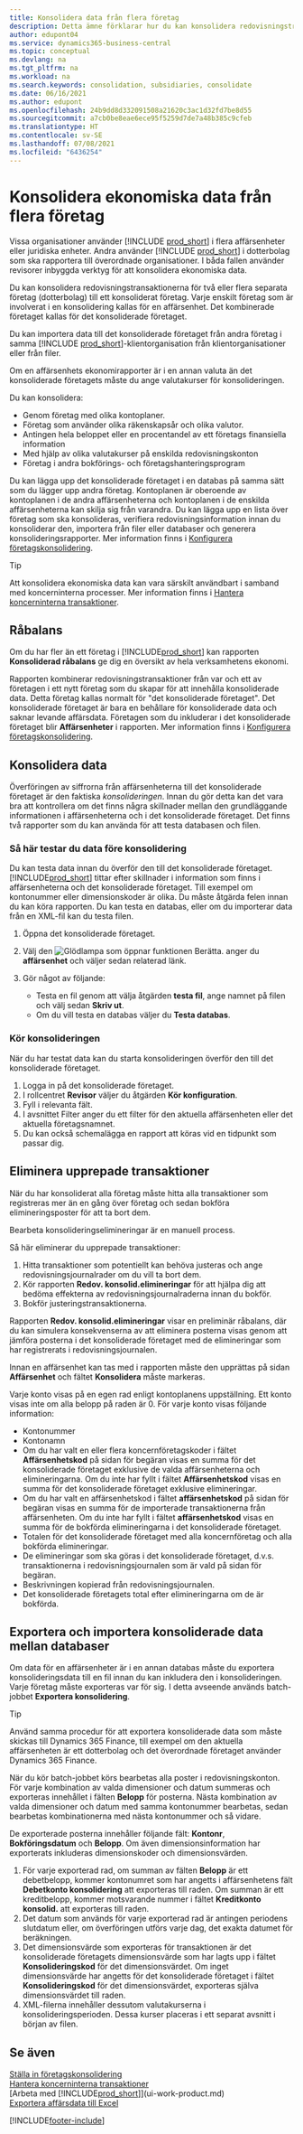 ```yaml
---
title: Konsolidera data från flera företag
description: Detta ämne förklarar hur du kan konsolidera redovisningstransaktionerna för två eller flera separata företag (dotterbolag) till ett konsoliderat företag.
author: edupont04
ms.service: dynamics365-business-central
ms.topic: conceptual
ms.devlang: na
ms.tgt_pltfrm: na
ms.workload: na
ms.search.keywords: consolidation, subsidiaries, consolidate
ms.date: 06/16/2021
ms.author: edupont
ms.openlocfilehash: 24b9dd8d332091508a21620c3ac1d32fd7be8d55
ms.sourcegitcommit: a7cb0be8eae6ece95f5259d7de7a48b385c9cfeb
ms.translationtype: HT
ms.contentlocale: sv-SE
ms.lasthandoff: 07/08/2021
ms.locfileid: "6436254"
---
```

# <a name="consolidating-financial-data-from-multiple-companies"></a>Konsolidera ekonomiska data från flera företag

Vissa organisationer använder [!INCLUDE [prod_short](includes/prod_short.md)] i flera affärsenheter eller juridiska enheter. Andra använder [!INCLUDE [prod_short](includes/prod_short.md)] i dotterbolag som ska rapportera till överordnade organisationer. I båda fallen använder revisorer inbyggda verktyg för att konsolidera ekonomiska data.  

Du kan konsolidera redovisningstransaktionerna för två eller flera separata företag (dotterbolag) till ett konsoliderat företag. Varje enskilt företag som är involverat i en konsolidering kallas för en affärsenhet. Det kombinerade företaget kallas för det konsoliderade företaget.  

Du kan importera data till det konsoliderade företaget från andra företag i samma [!INCLUDE [prod_short](includes/prod_short.md)]-klientorganisation från klientorganisationer eller från filer.  

Om en affärsenhets ekonomirapporter är i en annan valuta än det konsoliderade företagets måste du ange valutakurser för konsolideringen.  

Du kan konsolidera:  

* Genom företag med olika kontoplaner.  
* Företag som använder olika räkenskapsår och olika valutor.  
* Antingen hela beloppet eller en procentandel av ett företags finansiella information
* Med hjälp av olika valutakurser på enskilda redovisningskonton
* Företag i andra bokförings- och företagshanteringsprogram

Du kan lägga upp det konsoliderade företaget i en databas på samma sätt som du lägger upp andra företag. Kontoplanen är oberoende av kontoplanen i de andra affärsenheterna och kontoplanen i de enskilda affärsenheterna kan skilja sig från varandra. Du kan lägga upp en lista över företag som ska konsolideras, verifiera redovisningsinformation innan du konsoliderar den, importera från filer eller databaser och generera konsolideringsrapporter. Mer information finns i [Konfigurera företagskonsolidering](finance-consolidated-company-reporting-setup.md).  

> [!TIP]
> Att konsolidera ekonomiska data kan vara särskilt användbart i samband med koncerninterna processer. Mer information finns i [Hantera koncerninterna transaktioner](intercompany-manage.md).

## <a name="trial-balance"></a>Råbalans

Om du har fler än ett företag i [!INCLUDE[prod_short](includes/prod_short.md)] kan rapporten **Konsoliderad råbalans** ge dig en översikt av hela verksamhetens ekonomi.  

Rapporten kombinerar redovisningstransaktioner från var och ett av företagen i ett nytt företag som du skapar för att innehålla konsoliderade data. Detta företag kallas normalt för "det konsoliderade företaget". Det konsoliderade företaget är bara en behållare för konsoliderade data och saknar levande affärsdata. Företagen som du inkluderar i det konsoliderade företaget blir **Affärsenheter** i rapporten. Mer information finns i [Konfigurera företagskonsolidering](finance-consolidated-company-reporting-setup.md).  

## <a name="consolidate-data"></a>Konsolidera data

Överföringen av siffrorna från affärsenheterna till det konsoliderade företaget är den faktiska *konsolideringen*. Innan du gör detta kan det vara bra att kontrollera om det finns några skillnader mellan den grundläggande informationen i affärsenheterna och i det konsoliderade företaget. Det finns två rapporter som du kan använda för att testa databasen och filen.

### <a name="to-test-the-data-before-you-consolidate"></a>Så här testar du data före konsolidering

Du kan testa data innan du överför den till det konsoliderade företaget. [!INCLUDE[prod_short](includes/prod_short.md)] tittar efter skillnader i information som finns i affärsenheterna och det konsoliderade företaget. Till exempel om kontonummer eller dimensionskoder är olika. Du måste åtgärda felen innan du kan köra rapporten. Du kan testa en databas, eller om du importerar data från en XML-fil kan du testa filen.  

1. Öppna det konsoliderade företaget.  
2. Välj den ![Glödlampa som öppnar funktionen Berätta.](media/ui-search/search_small.png "Berätta för mig vad du vill göra") anger du **affärsenhet** och väljer sedan relaterad länk.  
3. Gör något av följande:  

    * Testa en fil genom att välja åtgärden **testa fil**, ange namnet på filen och välj sedan **Skriv ut**.  
    * Om du vill testa en databas väljer du **Testa databas**.  

### <a name="run-the-consolidation"></a>Kör konsolideringen

När du har testat data kan du starta konsolideringen överför den till det konsoliderade företaget.  

1. Logga in på det konsoliderade företaget.  
2. I rollcentret **Revisor** väljer du åtgärden **Kör konfiguration**.  
3. Fyll i relevanta fält.  
4. I avsnittet Filter anger du ett filter för den aktuella affärsenheten eller det aktuella företagsnamnet.  
5. Du kan också schemalägga en rapport att köras vid en tidpunkt som passar dig.  

## <a name="eliminate-repeated-transactions"></a>Eliminera upprepade transaktioner

När du har konsoliderat alla företag måste hitta alla transaktioner som registreras mer än en gång över företag och sedan bokföra elimineringsposter för att ta bort dem.

Bearbeta konsolideringselimineringar är en manuell process.  

Så här eliminerar du upprepade transaktioner:

1. Hitta transaktioner som potentiellt kan behöva justeras och ange redovisningsjournalrader om du vill ta bort dem.
2. Kör rapporten **Redov. konsolid.elimineringar** för att hjälpa dig att bedöma effekterna av redovisningsjournalraderna innan du bokför.
3. Bokför justeringstransaktionerna.

Rapporten **Redov. konsolid.elimineringar** visar en preliminär råbalans, där du kan simulera konsekvenserna av att eliminera posterna visas genom att jämföra posterna i det konsoliderade företaget med de elimineringar som har registrerats i redovisningsjournalen.

Innan en affärsenhet kan tas med i rapporten måste den upprättas på sidan **Affärsenhet** och fältet **Konsolidera** måste markeras.

Varje konto visas på en egen rad enligt kontoplanens uppställning. Ett konto visas inte om alla belopp på raden är 0. För varje konto visas följande information:

* Kontonummer
* Kontonamn
* Om du har valt en eller flera koncernföretagskoder i fältet **Affärsenhetskod** på sidan för begäran visas en summa för det konsoliderade företaget exklusive de valda affärsenheterna och elimineringarna. Om du inte har fyllt i fältet **Affärsenhetskod** visas en summa för det konsoliderade företaget exklusive elimineringar.
* Om du har valt en affärsenhetskod i fältet **affärsenhetskod** på sidan för begäran visas en summa för de importerade transaktionerna från affärsenheten. Om du inte har fyllt i fältet **affärsenhetskod** visas en summa för de bokförda elimineringarna i det konsoliderade företaget.
* Totalen för det konsoliderade företaget med alla koncernföretag och alla bokförda elimineringar.
* De elimineringar som ska göras i det konsoliderade företaget, d.v.s. transaktionerna i redovisningsjournalen som är vald på sidan för begäran.
* Beskrivningen kopierad från redovisningsjournalen.
* Det konsoliderade företagets total efter elimineringarna om de är bokförda.

## <a name="export-and-import-consolidated-data-between-databases"></a>Exportera och importera konsoliderade data mellan databaser

Om data för en affärsenheter är i en annan databas måste du exportera konsolideringsdata till en fil innan du kan inkludera den i konsolideringen. Varje företag måste exporteras var för sig. I detta avseende används batch-jobbet **Exportera konsolidering**.  

> [!TIP]
> Använd samma procedur för att exportera konsoliderade data som måste skickas till Dynamics 365 Finance, till exempel om den aktuella affärsenheten är ett dotterbolag och det överordnade företaget använder Dynamics 365 Finance.

När du kör batch-jobbet körs bearbetas alla poster i redovisningskonton. För varje kombination av valda dimensioner och datum summeras och exporteras innehållet i fälten **Belopp** för posterna. Nästa kombination av valda dimensioner och datum med samma kontonummer bearbetas, sedan bearbetas kombinationerna med nästa kontonummer och så vidare.  

De exporterade posterna innehåller följande fält: **Kontonr**, **Bokföringsdatum** och **Belopp**. Om även dimensionsinformation har exporterats inkluderas dimensionskoder och dimensionsvärden.  

1. För varje exporterad rad, om summan av fälten **Belopp** är ett debetbelopp, kommer kontonumret som har angetts i affärsenhetens fält **Debetkonto konsolidering** att exporteras till raden. Om summan är ett kreditbelopp, kommer motsvarande nummer i fältet **Kreditkonto konsolid.** att exporteras till raden.  
2. Det datum som används för varje exporterad rad är antingen periodens slutdatum eller, om överföringen utförs varje dag, det exakta datumet för beräkningen.  
3. Det dimensionsvärde som exporteras för transaktionen är det konsoliderade företagets dimensionsvärde som har lagts upp i fältet **Konsolideringskod** för det dimensionsvärdet. Om inget dimensionsvärde har angetts för det konsoliderade företaget i fältet **Konsolideringskod** för det dimensionsvärdet, exporteras själva dimensionsvärdet till raden.  
4. XML-filerna innehåller dessutom valutakurserna i konsolideringsperioden. Dessa kurser placeras i ett separat avsnitt i början av filen.  

## <a name="see-also"></a>Se även

[Ställa in företagskonsolidering](finance-consolidated-company-reporting-setup.md)  
[Hantera koncerninterna transaktioner](intercompany-manage.md)  
[Arbeta med [!INCLUDE[prod_short](includes/prod_short.md)]](ui-work-product.md)  
[Exportera affärsdata till Excel](about-export-data.md)


[!INCLUDE[footer-include](includes/footer-banner.md)]